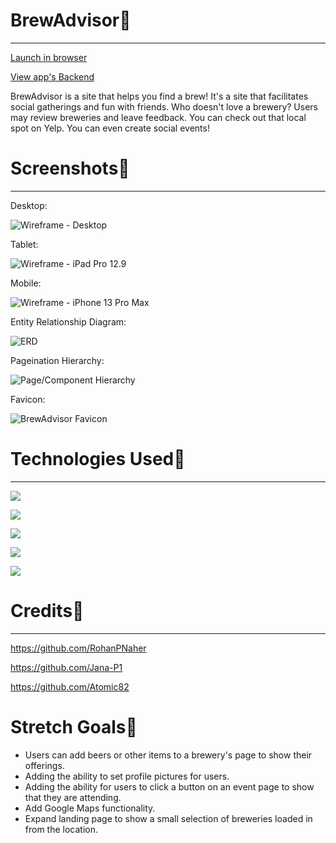 # BrewAdvisor🍺
----
[Launch in browser](https://brew-advisor.herokuapp.com/)

[View app's Backend](https://github.com/RohanPNaher/brew-advisor-back-end)

BrewAdvisor is a site that helps you find a brew! It's a site that facilitates social gatherings and fun with friends. Who doesn't love a brewery? Users may review breweries and leave feedback. You can check out that local spot on Yelp. You can even create social events! 

# Screenshots🍺
----

Desktop:

![Wireframe - Desktop](https://i.imgur.com/9LVajWK.png)

Tablet:

![Wireframe - iPad Pro 12.9](https://i.imgur.com/kTJ1Udv.png)

Mobile:

![Wireframe - iPhone 13 Pro Max](https://i.imgur.com/aJh0i3b.png)

Entity Relationship Diagram:

![ERD](https://i.imgur.com/LP65qU6.png)

Pageination Hierarchy:

![Page/Component Hierarchy](https://i.imgur.com/Kqd9hfP.png)

Favicon: 

![BrewAdvisor Favicon](https://i.imgur.com/GhFcQfR.png)

# Technologies Used🍺
---- 

<a href="a"><img src="https://img.shields.io/badge/HTML5-E34F26?style=for-the-badge&logo=html5&logoColor=white"/></a>


<a href="a"><img src="https://img.shields.io/badge/CSS3-1572B6?style=for-the-badge&logo=css3&logoColor=white"/></a>


<a href="a"><img src="https://img.shields.io/badge/JavaScript-323330?style=for-the-badge&logo=javascript&logoColor=F7DF1E"/></a>


<a href="a"><img src="https://img.shields.io/badge/React-20232A?style=for-the-badge&logo=react&logoColor=61DAFB"/></a>

<a href="a"><img src="https://img.shields.io/badge/heroku-%23430098.svg?style=for-the-badge&logo=heroku&logoColor=white"/></a>


# Credits🍺
---- 

https://github.com/RohanPNaher 


https://github.com/Jana-P1 


https://github.com/Atomic82


# Stretch Goals🍺
* Users can add beers or other items to a brewery's page to show their offerings. 
* Adding the ability to set profile pictures for users.
* Adding the ability for users to click a button on an event page to show that they are attending.
* Add Google Maps functionality.
* Expand landing page to show a small selection of breweries loaded in from the location.
